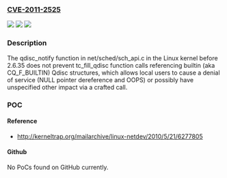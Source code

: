 ### [CVE-2011-2525](https://cve.mitre.org/cgi-bin/cvename.cgi?name=CVE-2011-2525)
![](https://img.shields.io/static/v1?label=Product&message=n%2Fa&color=blue)
![](https://img.shields.io/static/v1?label=Version&message=n%2Fa&color=blue)
![](https://img.shields.io/static/v1?label=Vulnerability&message=n%2Fa&color=brighgreen)

### Description

The qdisc_notify function in net/sched/sch_api.c in the Linux kernel before 2.6.35 does not prevent tc_fill_qdisc function calls referencing builtin (aka CQ_F_BUILTIN) Qdisc structures, which allows local users to cause a denial of service (NULL pointer dereference and OOPS) or possibly have unspecified other impact via a crafted call.

### POC

#### Reference
- http://kerneltrap.org/mailarchive/linux-netdev/2010/5/21/6277805

#### Github
No PoCs found on GitHub currently.

